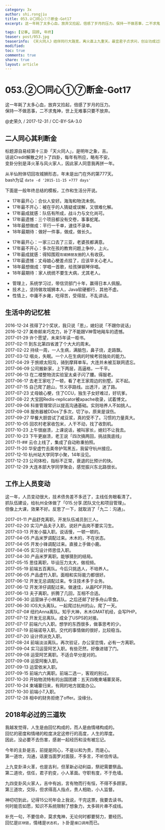 ```yaml
---
category: 3x
author: shi.rongjiu
title: 053.②〇同心①⑦断金-Got17
excerpt: 这一年耗了太多心血，放弃又捡起，倍感了岁月的压力。保持一不做恶事，二不求鬼神，世上无难事只要不放弃。

tags: [记事, 回顾, 年终]
teaser: post/053.jpg
teaserinfo: 《天火同人》结伴同行大路宽，离火直上九重天。最宜君子贞求问，创业功成过险关。
modified: 
toc: true
comments: true
share: true
layout: article
---
```


# 053.②〇同心①⑦断金-Got17

这一年耗了太多心血，放弃又捡起，倍感了岁月的压力。  
保持一不做恶事，二不求鬼神，世上无难事只要不放弃。

@史荣久 / 2017-12-31 / CC-BY-SA-3.0


## 二人同心其利断金

标题源自易经第十三卦「天火同人」，是明年之象，吉。  
话说Credit解散之时卜了四卦，每年有所应，略有不安。  
变卦分别是泽火革与风火家人，因此家人同意我再拼一年。

从半仙附体切回攻城狮形态，年末是出门在外的第777天。  
bash为证 `date -d '2015-11-15 +777 days'`

下面是一般年终总结的模板，工作和生活分开说。  

 * 17年最开心：合伙人安好。海淘和物流未倒。
 * 17年最不开心：被在乎的人猜疑或误解，又很难化解。
 * 17年最成就感：队伍有所成，战斗力与文化尚可。
 * 17年最遗憾：三个项目都没有交卷，事事蛇尾。
 * 18年最想做成：平行一千单，速佳不录单。
 * 18年最期待：做好一件事，做成，做长久。

 - 17年最开心：一家三口去了三亚，老婆孩都满意。
 - 17年最不开心：多次在孩的教育问题上争吵，上火。
 - 17年最成就感：得知围观`攻城狮朋友圈`的人有收获。
 - 17年最遗憾：丈母娘心梗差点挂了，应该早关心老人。
 - 18年最想做成：学唱一首歌，给孩弹钢琴伴唱。
 - 18年最期待：家人统统不要生大病，尤其老人。

 * 管理上，系统学习过，带信贷部门十年，赢得日本人佩服。
 * 技术上，坚持做攻城狮本人，Java软硬都行，其他不虚。
 * 性情上，中庸不乡雍，吃得苦，受得屈，不乱讲话。

## 生活中的记忆桩

2016-12-24 孩得了2个奖状，我只说「恩」，媳妇说「不跟你说话」  
2016-12-27 美帝邮来巧克力，补了不能跟V神雪地飚车的遗憾。  
2017-01-29 许个愿望，未来5年读一柜书。  
2017-02-11 到东北第四省渡了个大大的周末。  
2017-02-22 持续一周，一人生病，满脑包，鼻子烧，走路飘。  
2017-03-12 咽炎，失眠。一个人在生病的时候考验独处的能力。  
2017-04-29 于旅顺太阳沟，骑到摩拜单车。大连并未被互联网遗忘。  
2017-06-09 公司搬新家，上下两层，高逼格，一千平。  
2017-06-13 在二楼整物流实验室太桌子闪了腰。得服老。  
2017-06-17 去老王家吃了一顿，看了老王家周边的别墅。买不起。  
2017-07-15 自己爬了趟山，节义亭路线。出透汗，迷了路。  
2017-07-23 丈母娘心梗，住了CCU，独生子女好难过，好坑爹。  
2017-08-22 大宝因Redis-replicator被apache收录，试着博文。  
2017-09-06 科普管理常识以提高沟通基础。实则培养人不如挑人。  
2017-09-08 服务器被DDos了多次，切了ip，原来是误伤。  
2017-09-27 早餐大胆尝试了咸豆浆，真的受不了。习惯的力量真大。  
2017-10-05 回农村老家收包米，人干不动，找了收割机。  
2017-10-23 上午很崩溃，上课说话，被叫家长，媳妇不让我去。  
2017-10-23 下午更崩溃，老王说「四次搞两回，挑战我底线」  
2017-11-## 云仓上线了，集成了自动称重拍照。  
2017-11-20 华安虚竹去美帝护驾黑五，我留守杭州接应。  
2017-12-10 杭州站大学同学小聚，14年没见。  
2017-12-23 公司体检，指标不正常，衰退的比预计的快。  
2017-12-29 大连本部大学同学聚会，感觉振兴东北路很长。  

## 工作上人员变动

这一年，人员变动很大，技术债务差不多还了，主线任务眼看清了。  
抓队伍建设，给杭州全体做了「015.分享.团队文化和项目管理」。  
但像上大课，效果不好。反思了一下，就取消了「九二：沟通」。

2017-01-11 产品舒克离职。开发队伍减员到三人。  
2017-02-20 实习产品夫子入职。说好产品岗不要实习生。  
2017-03-13 开发小猫入职。说话慢，一顿一顿的。  
2017-04-05 产品米罗调配过来。木木的，不在状态。  
2017-04-05 开发小锋调配过来。直接上手做小鹿。  
2017-04-05 实习设计师思佳入职。  
2017-04-30 产品米罗离职。能够猜到的结局。  
2017-05-15 思佳离职，毕设压力太大，做视频。  
2017-05-19 前端五百离队。今后只挑选人，不培养人。  
2017-06-05 产品虚竹入职。面相和实际能力都很好。  
2017-06-12 开发无忌调配过来。专注技术多于业务。  
2017-06-12 开发洋仔调配过来。做速佳，从画PDF开始。  
2017-06-13 夫子离职。折腾了几回，互相不合适。  
2017-06-30 运营妹子小林离队。之后还邮了好多舟山零食。  
2017-06-30 IOS大头离队。一起爬过杭州的山，爬了一天。  
2017-07-0# 纽约Anna离队。知乎大神，木木GMAT机经，会写PHP。  
2017-07-12 开发无忌离队。成全了USPS的对接。  
2017-07-17 前端六六入职。想学的东西很多，做事思考的少。  
2017-07-19 前端诺导入职。交代的事情做的很好，比较稳当。  
2017-07-20 设计师派克入职。  
2017-08-24 前端淡淡离队。再次验证，办公室恋情，必有一方离职。  
2017-09-04 实习运营阿艺入职。有些茫然，好像进错了门。  
2017-09-08 运营阿艺离职。不适合早分是对的。  
2017-09-08 运营阿衡入职。  
2017-09-13 运营依米入职。  
2017-09-15 前端六六离职。前端二选一，客观的别过。  
2017-10-20 开始物流特有的出国团建：五天四晚柬埔寨吴哥。  
2017-10-24 柬埔寨归来，有网的地方就能办公。  
2017-10-30 前端小T入职。  
2017-12-28 相中的财务拒绝了offer。没缘分。  

## 2018年必过的三道坎

我越发觉得，人生是由回忆构成的，而人是由情绪构成的。  
回忆的密度和情绪的粒度决定这修行的高度，人生的厚度。  
因此，没必要不去伤害，感谢一起经历和没有被忘记。

今年的主卦是吉，前提是同心，不是以和为贵，而是心。  
第一道坎，沟通，话要当面罗对面鼓，不多言，不听信传话。

上九变卦泽火革，也是吉利，但革新必动利益，祭祀需要祭品。  
第二道坎，信任，君子豹变，小人革面。守职有度，不于危墙。

九四变卦风火家人，吉中有凶，言有物而行有恒，不得不多顾家。  
第三道坎，交际，但求得高人指点，贵人相助，小人监督。

神叨叨到此，记得15公司年会上我说，干完这票，我要去读书。  
何时能否如愿，知识不系统限制了想象力，太多碎片串不成线。

补充一句，不要信命，莫求鬼神，无论何时都要努力，要经历。  
回忆是`区块链`，情绪是`状态机`，卜卦是`接口调用`而已。
